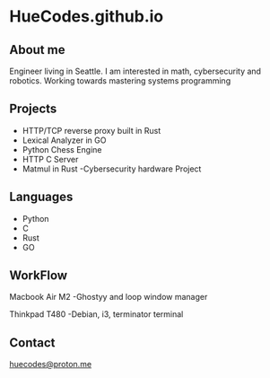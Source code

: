 # HueCodes.github.io


## About me
Engineer living in Seattle. I am interested in math, cybersecurity and robotics. Working towards mastering systems programming

## Projects
- HTTP/TCP reverse proxy built in Rust
- Lexical Analyzer in GO
- Python Chess Engine 
- HTTP C Server 
- Matmul in Rust
-Cybersecurity hardware Project


## Languages
- Python
- C
- Rust
- GO

## WorkFlow
Macbook Air M2
-Ghostyy and loop window manager 

Thinkpad T480
-Debian, i3, terminator terminal


## Contact
huecodes@proton.me

